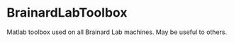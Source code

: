 BrainardLabToolbox
================== 

Matlab toolbox used on all Brainard Lab machines.  May be useful to others.
